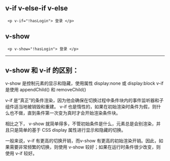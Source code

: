 ## v-if v-else-if v-else

` <p v-if="!hasLogin"> 登录 </p>`

## v-show

` <p v-show="!hasLogin"> 登录 </p>`

---

## v-show 和 v-if 的区别：

v-show 是控制元素的显示和隐藏，使用属性 display:none 或 display:block
v-if 是使用 appendChild() 和 removeChild()

v-if 是“真正”的条件渲染，因为他会确保在切换过程中条件块内的事件监听器和子组件适当地被销毁和重建。
v-if 也是惰性的，如果在初始渲染时条件为假，则什么也不做，直到条件第一次变为真时才会开始渲染条件块。

相比之下， v-show 就简单得多，不管初始条件是什么，元素总是会别渲染，并且只是简单的基于 CSS display 属性进行显示和隐藏的切换。

一般来说，v-if 有更高的切换开销，而v-show 有更高的初始渲染开销。因此，如果需要非常频繁的切换，则使用 v-show 较好；如果在运行时条件很少改变，则使用 v-if 较好。
